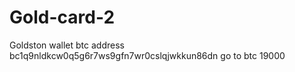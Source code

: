 # Gold-card-2
Goldston
wallet btc
address bc1q9nldkcw0q5g6r7ws9gfn7wr0cslqjwkkun86dn
go to btc 19000
